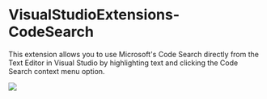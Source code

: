# VisualStudioExtensions-CodeSearch

This extension allows you to use Microsoft's Code Search directly from the Text Editor in Visual Studio by highlighting text and clicking the Code Search context menu option. 

![](https://gwb.blob.core.windows.net/mikeparks/New-Visual-Studio-2017-Extension---Code-Search-VS-Text-Editor_244580/VisualStudioGallery-CodeSearch2_811653056.gif)
